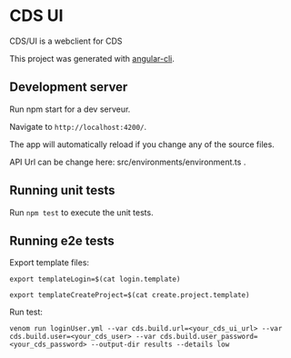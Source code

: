 # CDS UI
 
CDS/UI is a webclient for CDS

This project was generated with [angular-cli](https://github.com/angular/angular-cli).

## Development server
Run npm start for a dev serveur. 

Navigate to `http://localhost:4200/`.

The app will automatically reload if you change any of the source files.

API Url can be change here: src/environments/environment.ts .

## Running unit tests

Run `npm test` to execute the unit tests.

## Running e2e tests

Export template files:

`export templateLogin=$(cat login.template)`

`export templateCreateProject=$(cat create.project.template)`

Run test:

`venom run loginUser.yml --var cds.build.url=<your_cds_ui_url> --var cds.build.user=<your_cds_user> --var cds.build.user_password=<your_cds_password> --output-dir results --details low`

